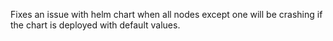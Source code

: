 Fixes an issue with helm chart when all nodes except one will be crashing if the chart is deployed with default values.
